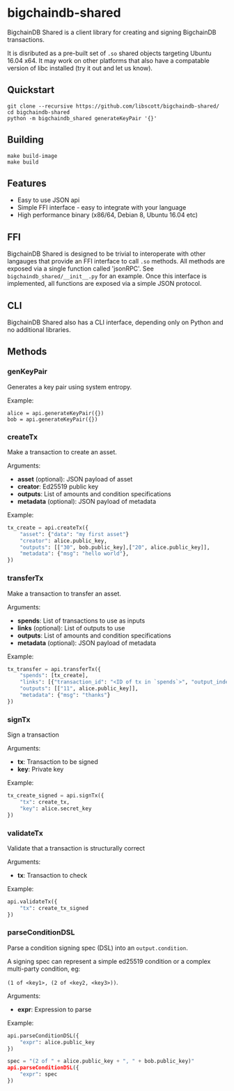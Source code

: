 # bigchaindb-shared

BigchainDB Shared is a client library for creating and signing BigchainDB transactions.

It is disributed as a pre-built set of `.so` shared objects targeting Ubuntu 16.04 x64. It may work on other platforms that also have a compatable version of libc installed (try it out and let us know).

## Quickstart

```shell
git clone --recursive https://github.com/libscott/bigchaindb-shared/
cd bigchaindb-shared
python -m bigchaindb_shared generateKeyPair '{}'
```

## Building

```shell
make build-image
make build
```

## Features

* Easy to use JSON api
* Simple FFI interface - easy to integrate with your language
* High performance binary (x86/64, Debian 8, Ubuntu 16.04 etc)

## FFI

BigchainDB Shared is designed to be trivial to interoperate with other langauges that provide an FFI interface to call `.so` methods. All methods are exposed via a single function called 'jsonRPC'. See `bigchaindb_shared/__init__.py` for an example. Once this interface is implemented, all functions are exposed via a simple JSON protocol.

## CLI

BigchainDB Shared also has a CLI interface, depending only on Python and no additional libraries.

## Methods

### genKeyPair

Generates a key pair using system entropy.

Example: 

```python:
alice = api.generateKeyPair({})
bob = api.generateKeyPair({})
```

### createTx

Make a transaction to create an asset.

Arguments:

* **asset** (optional): JSON payload of asset
* **creator**: Ed25519 public key
* **outputs**: List of amounts and condition specifications
* **metadata** (optional): JSON payload of metadata

Example:

```python
tx_create = api.createTx({
    "asset": {"data": "my first asset"}
    "creator": alice.public_key,
    "outputs": [["30", bob.public_key],["20", alice.public_key]],
    "metadata": {"msg": "hello world"},
})
```

### transferTx

Make a transaction to transfer an asset.

Arguments:

* **spends**: List of transactions to use as inputs
* **links** (optional): List of outputs to use
* **outputs**: List of amounts and condition specifications
* **metadata** (optional): JSON payload of metadata

Example:

```python
tx_transfer = api.transferTx({
    "spends": [tx_create],
    "links": [{"transaction_id": "<ID of tx in `spends`>", "output_index": 1}],
    "outputs": [["11", alice.public_key]],
    "metadata": {"msg": "thanks"}
})
```

### signTx

Sign a transaction

Arguments:

* **tx**: Transaction to be signed
* **key**: Private key

Example:

```python
tx_create_signed = api.signTx({
    "tx": create_tx,
    "key": alice.secret_key
})
```

### validateTx

Validate that a transaction is structurally correct

Arguments:

* **tx**: Transaction to check

Example:

```python
api.validateTx({
    "tx": create_tx_signed
})
```

### parseConditionDSL

Parse a condition signing spec (DSL) into an `output.condition`.

A signing spec can represent a simple ed25519 condition or a complex multi-party condition, eg:

`(1 of <key1>, (2 of <key2, <key3>))`.

Arguments:

* **expr**: Expression to parse

Example:
```python
api.parseConditionDSL({
    "expr": alice.public_key
})

spec = "(2 of " + alice.public_key + ", " + bob.public_key)"
api.parseConditionDSL({
    "expr": spec
})
